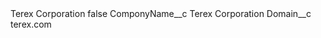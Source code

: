<?xml version="1.0" encoding="UTF-8"?>
<CustomMetadata xmlns="http://soap.sforce.com/2006/04/metadata" xmlns:xsi="http://www.w3.org/2001/XMLSchema-instance" xmlns:xsd="http://www.w3.org/2001/XMLSchema">
    <label>Terex Corporation</label>
    <protected>false</protected>
    <values>
        <field>ComponyName__c</field>
        <value xsi:type="xsd:string">Terex Corporation</value>
    </values>
    <values>
        <field>Domain__c</field>
        <value xsi:type="xsd:string">terex.com</value>
    </values>
</CustomMetadata>
